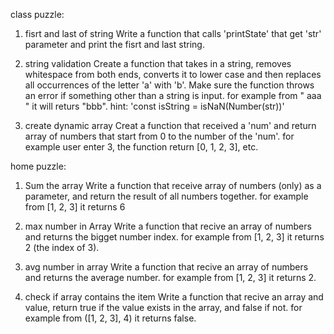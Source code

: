 class puzzle:
1. fisrt and last of string
Write a function that calls 'printState' that get 'str' parameter and print the fisrt and last string.

2. string validation
Create a function that takes in a string, removes whitespace from both ends, converts it to lower case and then replaces all occurrences of the letter 'a' with 'b'. Make sure the function throws an error if something other than a string is input. 
for example from " aaa " it will returs "bbb".
hint: 'const isString = isNaN(Number(str))'

3. create dynamic array 
Creat a function that received a 'num' and return array of numbers 
that start from 0 to the number of the 'num'. 
for example user enter 3, the function return [0, 1, 2, 3], etc. 

home puzzle:

1. Sum the array
Write a function that receive array of numbers (only) as a parameter, 
and return the result of all numbers together.
for example from [1, 2, 3] it returns 6

2. max number in Array 
Write a function that recive an array of numbers and returns the bigget number index.
for example from [1, 2, 3] it returns 2 (the index of 3).

3. avg number in array
Write a function that recive an array of numbers and returns the average number.
for example from [1, 2, 3] it returns 2.

4. check if array contains the item
Write a function that recive an array and value, return true if the value exists in the array, and false if not.
for example from ([1, 2, 3], 4) it returns false.

